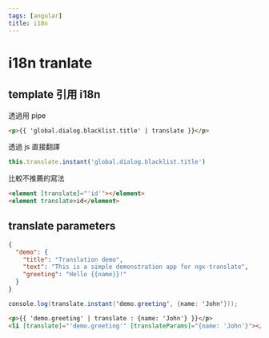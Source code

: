 ```yaml
---
tags: [angular]
title: i18n
---
```


# **i18n tranlate**

## template 引用 i18n

透過用 pipe

```html
<p>{{ 'global.dialog.blacklist.title' | translate }}</p>
```

透過 js 直接翻譯

```javascript
this.translate.instant('global.dialog.blacklist.title')
```


比較不推薦的寫法

```html
<element [translate]="'id'"></element>
<element translate>id</element>
```

## translate parameters

```json
{
  "demo": {
    "title": "Translation demo",
    "text": "This is a simple demonstration app for ngx-translate",
    "greeting": "Hello {{name}}!"
  }
}
```

```java
console.log(translate.instant('demo.greeting', {name: 'John'}));
```

```html
<p>{{ 'demo.greeting' | translate : {name: 'John'} }}</p>
<li [translate]="'demo.greeting'" [translateParams]="{name: 'John'}"></li>
```

